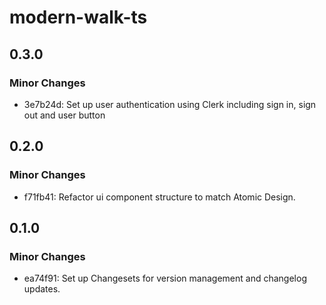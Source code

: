 # modern-walk-ts

## 0.3.0

### Minor Changes

- 3e7b24d: Set up user authentication using Clerk including sign in, sign out and user button

## 0.2.0

### Minor Changes

- f71fb41: Refactor ui component structure to match Atomic Design.

## 0.1.0

### Minor Changes

- ea74f91: Set up Changesets for version management and changelog updates.
